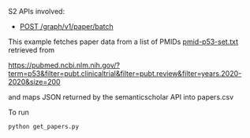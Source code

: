 S2 APIs involved:
* [POST /graph/v1/paper/batch](https://api.semanticscholar.org/api-docs/#tag/Paper-Data/operation/post_graph_get_papers)

This example fetches paper data from a list of PMIDs [pmid-p53-set.txt] retrieved from

https://pubmed.ncbi.nlm.nih.gov/?term=p53&filter=pubt.clinicaltrial&filter=pubt.review&filter=years.2020-2020&size=200

and maps JSON returned by the semanticscholar API into papers.csv

To run

    python get_papers.py


[pmid-p53-set.txt]: ./pmid-p53-set.txt